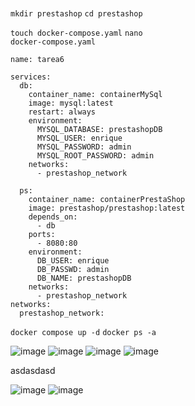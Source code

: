 # 
<code>mkdir prestashop</code>
<code>cd prestashop</code>

<code>touch docker-compose.yaml</code>
<code>nano docker-compose.yaml</code>

~~~
name: tarea6

services:
  db:
    container_name: containerMySql
    image: mysql:latest
    restart: always
    environment:
      MYSQL_DATABASE: prestashopDB
      MYSQL_USER: enrique
      MYSQL_PASSWORD: admin
      MYSQL_ROOT_PASSWORD: admin 
    networks:
      - prestashop_network

  ps:
    container_name: containerPrestaShop
    image: prestashop/prestashop:latest
    depends_on: 
      - db
    ports:
      - 8080:80
    environment:
      DB_USER: enrique
      DB_PASSWD: admin
      DB_NAME: prestashopDB
    networks:
      - prestashop_network
networks:
  prestashop_network:
~~~

<code>docker compose up -d</code>
<code>docker ps -a</code>

![image](https://github.com/user-attachments/assets/94dbaae8-21b5-4427-9f72-757780c33fe9)
![image](https://github.com/user-attachments/assets/ca691c59-e35e-4f88-b506-2981194b0f30)
![image](https://github.com/user-attachments/assets/a20e1326-28ac-4ddb-bacf-18a5cd707df1)
![image](https://github.com/user-attachments/assets/891f751d-1285-4586-86a1-f414364a98aa)

asdasdasd

![image](https://github.com/user-attachments/assets/9c5a0d80-f490-4396-a849-1495ba0addea)
![image](https://github.com/user-attachments/assets/cfaeeda5-0c00-40df-b89b-f4d8e22cf2c6)



